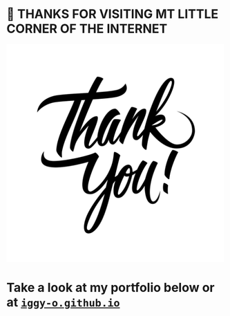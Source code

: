 # 👋 THANKS FOR VISITING MT LITTLE CORNER OF THE INTERNET
[![alt text](https://github.com/Iggy-o/Iggy-o/raw/master/thankyou.png "Thank you so much ♡")](#)
# Take a look at my portfolio below or at <a href="https://iggy-o.github.io" target="_blank">`iggy-o.github.io`</a>

<!--
VideoId = OM_JxAR_l8I

**Iggy-o/Iggy-o** is a ✨ _special_ ✨ repository because its `README.md` (this file) appears on your GitHub profile.

Here are some ideas to get you started:

- 🔭 I’m currently working on ...
- 🌱 I’m currently learning ...
- 👯 I’m looking to collaborate on ...
- 🤔 I’m looking for help with ...
- 💬 Ask me about ...
- 📫 How to reach me: ...
- 😄 Pronouns: ...
- ⚡ Fun fact: ...
-->
